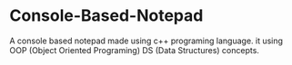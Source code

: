 # Console-Based-Notepad
A console based notepad made using c++ programing language. it using OOP (Object Oriented Programing) DS (Data Structures) concepts. 
